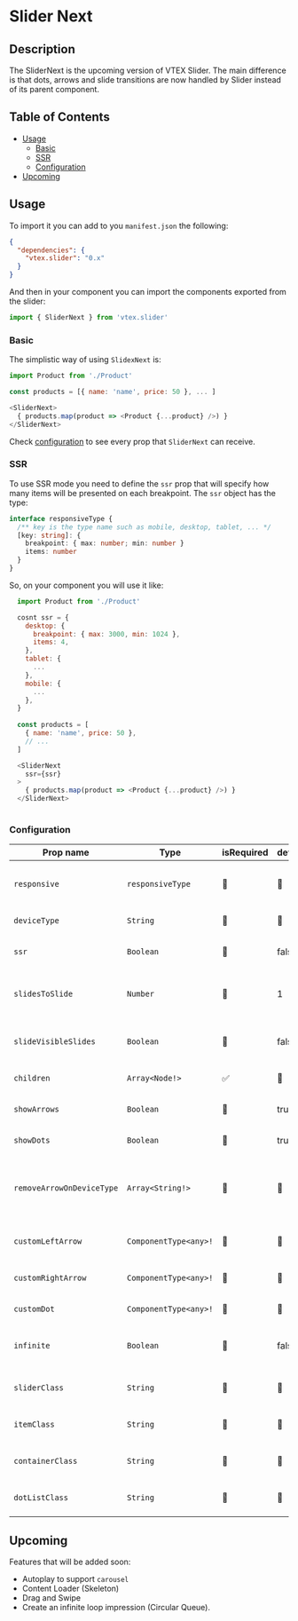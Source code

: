 # Slider Next

## Description

The SliderNext is the upcoming version of VTEX Slider. The main difference is that dots, arrows and slide transitions are now handled by Slider instead of its parent component.

## Table of Contents

- [Usage](#usage)
  - [Basic](#basic)
  - [SSR](#ssr)
  - [Configuration](#configuration)
- [Upcoming](#upcoming)

## Usage

To import it you can add to you `manifest.json` the following:

```json
{
  "dependencies": {
    "vtex.slider": "0.x"
  }
}
```

And then in your component you can import the components exported from the slider:

```javascript
import { SliderNext } from 'vtex.slider'
```

### Basic

The simplistic way of using `SlidexNext` is:

```javascript
import Product from './Product'

const products = [{ name: 'name', price: 50 }, ... ]

<SliderNext>
  { products.map(product => <Product {...product} />) }
</SliderNext>
```

Check [configuration](#configuration) to see every prop that `SliderNext` can receive.

### SSR

To use SSR mode you need to define the `ssr` prop that will specify how many items will be presented on each breakpoint. The `ssr` object has the type:

```typescript
interface responsiveType {
  /** key is the type name such as mobile, desktop, tablet, ... */
  [key: string]: {
    breakpoint: { max: number; min: number }
    items: number
  }
}
```

So, on your component you will use it like:

```javascript
  import Product from './Product'

  cosnt ssr = {
    desktop: {
      breakpoint: { max: 3000, min: 1024 },
      items: 4,
    },
    tablet: {
      ...
    },
    mobile: {
      ...
    },
  }
  
  const products = [
    { name: 'name', price: 50 },
    // ...
  ]

  <SliderNext
    ssr={ssr}
  >
    { products.map(product => <Product {...product} />) }
  </SliderNext>
  
```

### Configuration

| Prop name | Type | isRequired | defaultValue | Description |
| --- | --- | --- | --- | --- |
| `responsive` | `responsiveType` | 🚫| 🚫 | Number of elements per breakpoint |
| `deviceType` | `String`  | 🚫 | 🚫 | The device type |
| `ssr`  | `Boolean` | 🚫 | false | If is SSR mode or not |
| `slidesToSlide`  | `Number` | 🚫 | 1 | Number of slides that are passed each time |
| `slideVisibleSlides` | `Boolean` | 🚫 | false | Pass all the visible slides at once |
| `children` | `Array<Node!>` | ✅ | 🚫 | Elements to render |
| `showArrows`  | `Boolean` | 🚫 | true | If should show arrows |
| `showDots` | `Boolean` | 🚫 | true | If should show dots |
| `removeArrowOnDeviceType` | `Array<String!>`  | 🚫 | 🚫 | Which device types that arrows should be hidden |
| `customLeftArrow` | `ComponentType<any>!` | 🚫 | 🚫 | Custom arrow on left |
| `customRightArrow` | `ComponentType<any>!` | 🚫 | 🚫 | Custom arrow on right |
| `customDot` | `ComponentType<any>!` | 🚫 | 🚫           | Custom dots |
| `infinite` | `Boolean` | 🚫 | false | Whatever is infinite mode or not |
| `sliderClass` | `String` | 🚫 | 🚫 | Custom class for slider |
| `itemClass` | `String` | 🚫 | 🚫 | Custom class for item |
| `containerClass` | `String` | 🚫 | 🚫 | Custom class for container |
| `dotListClass` | `String` | 🚫 | 🚫 | Custom class for dots |

## Upcoming

Features that will be added soon:

- Autoplay to support `carousel`
- Content Loader (Skeleton)
- Drag and Swipe
- Create an infinite loop impression (Circular Queue).
